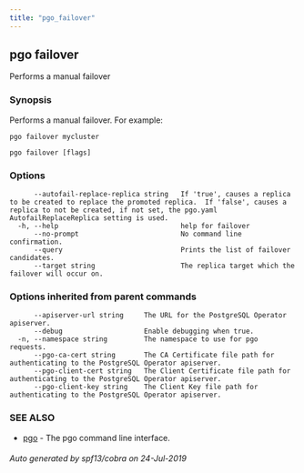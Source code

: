 ```yaml
---
title: "pgo_failover"
---
```

## pgo failover

Performs a manual failover

### Synopsis

Performs a manual failover. For example:

	pgo failover mycluster

```
pgo failover [flags]
```

### Options

```
      --autofail-replace-replica string   If 'true', causes a replica to be created to replace the promoted replica.  If 'false', causes a replica to not be created, if not set, the pgo.yaml AutofailReplaceReplica setting is used.
  -h, --help                              help for failover
      --no-prompt                         No command line confirmation.
      --query                             Prints the list of failover candidates.
      --target string                     The replica target which the failover will occur on.
```

### Options inherited from parent commands

```
      --apiserver-url string     The URL for the PostgreSQL Operator apiserver.
      --debug                    Enable debugging when true.
  -n, --namespace string         The namespace to use for pgo requests.
      --pgo-ca-cert string       The CA Certificate file path for authenticating to the PostgreSQL Operator apiserver.
      --pgo-client-cert string   The Client Certificate file path for authenticating to the PostgreSQL Operator apiserver.
      --pgo-client-key string    The Client Key file path for authenticating to the PostgreSQL Operator apiserver.
```

### SEE ALSO

* [pgo](/operatorcli/cli/pgo/)	 - The pgo command line interface.

###### Auto generated by spf13/cobra on 24-Jul-2019
